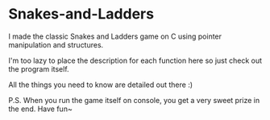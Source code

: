 # Snakes-and-Ladders
I made the classic Snakes and Ladders game on C using pointer manipulation and structures. 

I'm too lazy to place the description for each function here so just check out the program itself. 

All the things you need to know are detailed out there :)


P.S. When you run the game itself on console, you get a very sweet prize in the end. Have fun~
